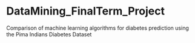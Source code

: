 # DataMining_FinalTerm_Project
Comparison of machine learning algorithms for diabetes prediction using the Pima Indians Diabetes Dataset
